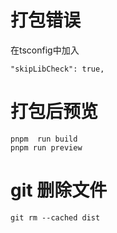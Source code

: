 #  打包错误 
在tsconfig中加入

```
"skipLibCheck": true,
```

#  打包后预览

```
pnpm  run build 
pnpm run preview

```

# git 删除文件

```
git rm --cached dist
```